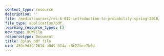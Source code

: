 ```yaml
---
content_type: resource
description: ''
file: /media/courses/res-6-012-introduction-to-probability-spring-2018/439c9d392614b0d9614ac8c22bee7b6d_RQKJBpaCCeo.pdf
file_type: application/pdf
learning_resource_types: []
ocw_type: OCWFile
resourcetype: Document
title: 3play pdf file
uid: 439c9d39-2614-b0d9-614a-c8c22bee7b6d
---
```

